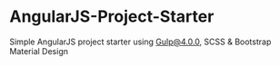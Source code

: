 # AngularJS-Project-Starter
Simple AngularJS project starter using Gulp@4.0.0, SCSS &amp; Bootstrap Material Design
